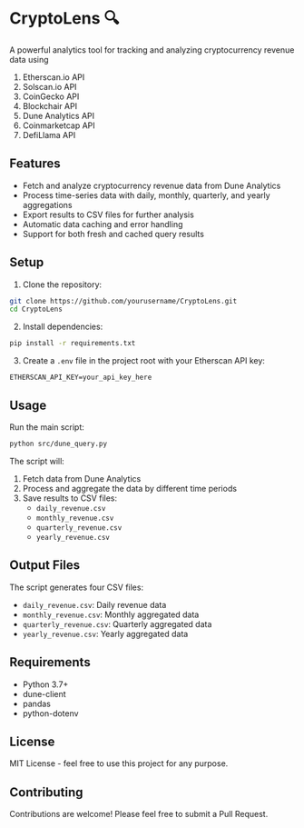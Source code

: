 # CryptoLens 🔍

A powerful analytics tool for tracking and analyzing cryptocurrency revenue data using 

1) Etherscan.io API
2) Solscan.io API
3) CoinGecko API
4) Blockchair API
5) Dune Analytics API
6) Coinmarketcap API
7) DefiLlama API
   

## Features

- Fetch and analyze cryptocurrency revenue data from Dune Analytics
- Process time-series data with daily, monthly, quarterly, and yearly aggregations
- Export results to CSV files for further analysis
- Automatic data caching and error handling
- Support for both fresh and cached query results

## Setup

1. Clone the repository:
```bash
git clone https://github.com/yourusername/CryptoLens.git
cd CryptoLens
```

2. Install dependencies:
```bash
pip install -r requirements.txt
```

3. Create a `.env` file in the project root with your Etherscan API key:
```
ETHERSCAN_API_KEY=your_api_key_here
```

## Usage

Run the main script:
```bash
python src/dune_query.py
```

The script will:
1. Fetch data from Dune Analytics
2. Process and aggregate the data by different time periods
3. Save results to CSV files:
   - `daily_revenue.csv`
   - `monthly_revenue.csv`
   - `quarterly_revenue.csv`
   - `yearly_revenue.csv`

## Output Files

The script generates four CSV files:
- `daily_revenue.csv`: Daily revenue data
- `monthly_revenue.csv`: Monthly aggregated data
- `quarterly_revenue.csv`: Quarterly aggregated data
- `yearly_revenue.csv`: Yearly aggregated data

## Requirements

- Python 3.7+
- dune-client
- pandas
- python-dotenv

## License

MIT License - feel free to use this project for any purpose.

## Contributing

Contributions are welcome! Please feel free to submit a Pull Request.
